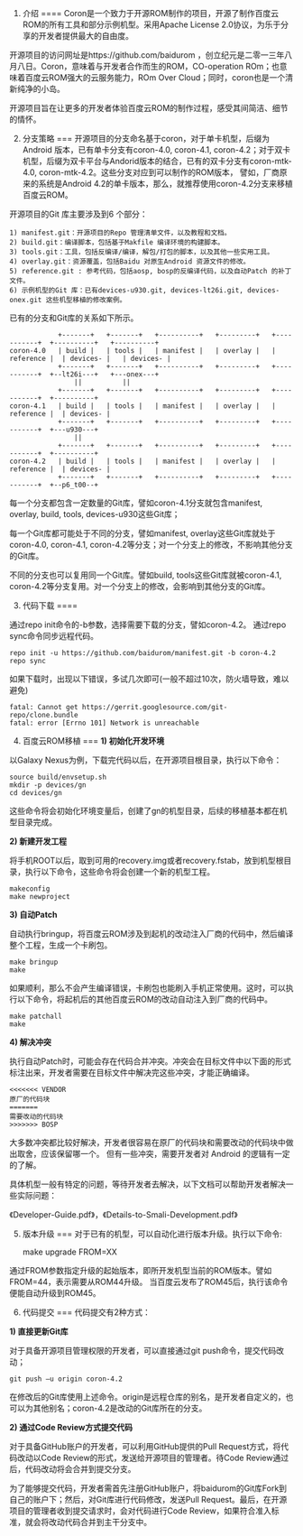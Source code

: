 1. 介绍
====
Coron是一个致力于开源ROM制作的项目，开源了制作百度云ROM的所有工具和部分示例机型。采用Apache License 2.0协议，为乐于分享的开发者提供最大的自由度。

开源项目的访问网址是https://github.com/baidurom
，创立纪元是二零一三年八月八日。Coron，意味着与开发者合作而生的ROM，CO-operation ROm；也意味着百度云ROM强大的云服务能力，ROm Over Cloud；同时，coron也是一个清新纯净的小岛。

开源项目旨在让更多的开发者体验百度云ROM的制作过程，感受其间简洁、细节的情怀。


2. 分支策略
===
开源项目的分支命名基于coron，对于单卡机型，后缀为Android 版本，已有单卡分支有coron-4.0, coron-4.1, coron-4.2；对于双卡机型，后缀为双卡平台与Andorid版本的结合，已有的双卡分支有coron-mtk-4.0, coron-mtk-4.2。这些分支对应到可以制作的ROM版本，
譬如，厂商原来的系统是Android 4.2的单卡版本，那么，就推荐使用coron-4.2分支来移植百度云ROM。

开源项目的Git 库主要涉及到6 个部分：

    1) manifest.git：开源项目的Repo 管理清单文件，以及教程和文档。
    2) build.git：编译脚本，包括基于Makfile 编译环境的构建脚本。
    3) tools.git：工具，包括反编译/编译，解包/打包的脚本，以及其他一些实用工具。
    4) overlay.git：资源覆盖，包括Baidu 对原生Android 资源文件的修改。
    5) reference.git : 参考代码，包括aosp, bosp的反编译代码，以及自动Patch 的补丁文件。
    6) 示例机型的Git 库：已有devices-u930.git, devices-lt26i.git, devices-onex.git 这些机型移植的修改案例。


已有的分支和Git库的关系如下所示。

                +-------+   +-------+   +----------+   +---------+   +-----------+  +----------+   +----------+
    coron-4.0   | build |   | tools |   | manifest |   | overlay |   | reference |  | devices- |   | devices- |
                +-------+   +-------+   +----------+   +---------+   +-----------+  +--lt26i---+   +---onex---+
                    ||          ||
                +-------+   +-------+   +----------+   +---------+   +-----------+  +----------+
    coron-4.1   | build |   | tools |   | manifest |   | overlay |   | reference |  | devices- |
                +-------+   +-------+   +----------+   +---------+   +-----------+  +---u930---+
                    ||                                            
                +-------+   +-------+   +----------+   +---------+   +-----------+  +----------+
    coron-4.2   | build |   | tools |   | manifest |   | overlay |   | reference |  | devices- |
                +-------+   +-------+   +----------+   +---------+   +-----------+  +--p6_t00--+
    
每一个分支都包含一定数量的Git库，譬如coron-4.1分支就包含manifest, overlay, build, tools, devices-u930这些Git库；

每一个Git库都可能处于不同的分支，譬如manifest, overlay这些Git库就处于coron-4.0, coron-4.1, coron-4.2等分支；对一个分支上的修改，不影响其他分支的Git库。

不同的分支也可以复用同一个Git库。譬如build, tools这些Git库就被coron-4.1, coron-4.2等分支复用。对一个分支上的修改，会影响到其他分支的Git库。


3. 代码下载
====

通过repo init命令的-b参数，选择需要下载的分支，譬如coron-4.2。
通过repo sync命令同步远程代码。

    repo init -u https://github.com/baidurom/manifest.git -b coron-4.2
    repo sync

如果下载时，出现以下错误，多试几次即可(一般不超过10次，防火墙导致，难以避免)

    fatal: Cannot get https://gerrit.googlesource.com/git-repo/clone.bundle
    fatal: error [Errno 101] Network is unreachable


4. 百度云ROM移植
===
<b>1) 初始化开发环境</b>

以Galaxy Nexus为例，下载完代码以后，在开源项目根目录，执行以下命令：

    source build/envsetup.sh
    mkdir -p devices/gn
    cd devices/gn

这些命令将会初始化环境变量后，创建了gn的机型目录，后续的移植基本都在机型目录完成。

<b>2) 新建开发工程</b>

将手机ROOT以后，取到可用的recovery.img或者recovery.fstab，放到机型根目录，执行以下命令，这些命令将会创建一个新的机型工程。

    makeconfig
    make newproject

<b>3) 自动Patch</b>

自动执行bringup，将百度云ROM涉及到起机的改动注入厂商的代码中，然后编译整个工程，生成一个卡刷包。

    make bringup
    make

如果顺利，那么不会产生编译错误，卡刷包也能刷入手机正常使用。这时，可以执行以下命令，将起机后的其他百度云ROM的改动自动注入到厂商的代码中。

    make patchall
    make

<b>4) 解决冲突</b>

执行自动Patch时，可能会存在代码合并冲突。冲突会在目标文件中以下面的形式标注出来，开发者需要在目标文件中解决完这些冲突，才能正确编译。

    <<<<<<< VENDOR
    原厂的代码块
    =======
    需要改动的代码块
    >>>>>>> BOSP

大多数冲突都比较好解决，开发者很容易在原厂的代码块和需要改动的代码块中做出取舍，应该保留哪一个。
但有一些冲突，需要开发者对 Android 的逻辑有一定的了解。

具体机型一般有特定的问题，等待开发者去解决，以下文档可以帮助开发者解决一些实际问题：

《Developer-Guide.pdf》，《Details-to-Smali-Development.pdf》


5. 版本升级
===
对于已有的机型，可以自动化进行版本升级。执行以下命令:

    make upgrade FROM=XX

通过FROM参数指定升级的起始版本，即所开发机型当前的ROM版本。譬如FROM=44，表示需要从ROM44升级。
当百度云发布了ROM45后，执行该命令便能自动升级到ROM45。


6. 代码提交
===
代码提交有2种方式：

<b>1) 直接更新Git库</b>

对于具备开源项目管理权限的开发者，可以直接通过git push命令，提交代码改动；

    git push –u origin coron-4.2

在修改后的Git库使用上述命令。origin是远程仓库的别名，是开发者自定义的，也可以为其他别名；coron-4.2是改动的Git库所在的分支。

<b>2) 通过Code Review方式提交代码</b>

对于具备GitHub账户的开发者，可以利用GitHub提供的Pull Request方式，将代码改动以Code Review的形式，发送给开源项目的管理者。待Code Review通过后，代码改动将会合并到提交分支。

为了能够提交代码，开发者需首先注册GitHub账户，将baidurom的Git库Fork到自己的账户下；然后，对Git库进行代码修改，发送Pull Request。最后，在开源项目的管理者收到提交请求时，会对代码进行Code Review，如果符合准入标准，就会将改动代码合并到主干分支中。

